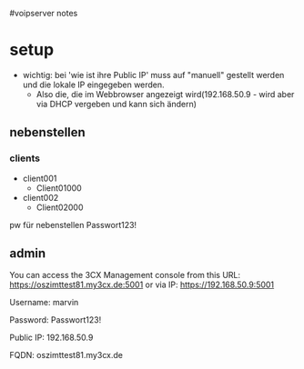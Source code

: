 #voipserver notes
# setup

- wichtig: bei 'wie ist ihre Public IP' muss auf "manuell" gestellt werden und die lokale IP eingegeben werden.
    - Also die, die im Webbrowser angezeigt wird(192.168.50.9 - wird aber via DHCP vergeben und kann sich ändern)


## nebenstellen
### clients
- client001
    - Client01000
- client002
    - Client02000

pw für nebenstellen
Passwort123!

## admin
You can access the 3CX Management console from this URL: https://oszimttest81.my3cx.de:5001 or via IP: https://192.168.50.9:5001

Username: marvin

Password: Passwort123!

Public IP: 192.168.50.9

FQDN: oszimttest81.my3cx.de

